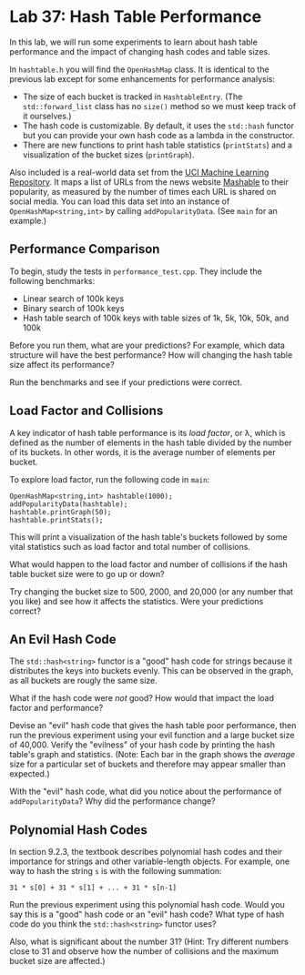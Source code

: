 # Lab 37: Hash Table Performance

In this lab, we will run some experiments to learn about hash table performance and the impact of changing hash codes and table sizes.

In `hashtable.h` you will find the `OpenHashMap` class. It is identical to the previous lab except for some enhancements for performance analysis:

* The size of each bucket is tracked in `HashtableEntry`. (The `std::forward_list` class has no `size()` method so we must keep track of it ourselves.)
* The hash code is customizable. By default, it uses the `std::hash` functor but you can provide your own hash code as a lambda in the constructor.
* There are new functions to print hash table statistics (`printStats`) and a visualization of the bucket sizes (`printGraph`).

Also included is a real-world data set from the [UCI Machine Learning Repository](https://archive.ics.uci.edu/dataset/332/online+news+popularity). It maps a list of URLs from the news website [Mashable](https://mashable.com) to their popularity, as measured by the number of times each URL is shared on social media. You can load this data set into an instance of `OpenHashMap<string,int>` by calling `addPopularityData`. (See `main` for an example.)

## Performance Comparison

To begin, study the tests in `performance_test.cpp`. They include the following benchmarks:

* Linear search of 100k keys
* Binary search of 100k keys
* Hash table search of 100k keys with table sizes of 1k, 5k, 10k, 50k, and 100k

Before you run them, what are your predictions? For example, which data structure will have the best performance? How will changing the hash table size affect its performance?

Run the benchmarks and see if your predictions were correct.

## Load Factor and Collisions

A key indicator of hash table performance is its _load factor_, or λ, which is defined as the number of elements in the hash table divided by the number of its buckets. In other words, it is the average number of elements per bucket.

To explore load factor, run the following code in `main`:

	OpenHashMap<string,int> hashtable(1000);
	addPopularityData(hashtable);
	hashtable.printGraph(50);
	hashtable.printStats();

This will print a visualization of the hash table's buckets followed by some vital statistics such as load factor and total number of collisions.

What would happen to the load factor and number of collisions if the hash table bucket size were to go up or down?

Try changing the bucket size to 500, 2000, and 20,000 (or any number that you like) and see how it affects the statistics. Were your predictions correct?

## An Evil Hash Code

The `std::hash<string>` functor is a "good" hash code for strings because it distributes the keys into buckets evenly. This can be observed in the graph, as all buckets are rougly the same size.

What if the hash code were _not_ good? How would that impact the load factor and performance?

Devise an "evil" hash code that gives the hash table poor performance, then run the previous experiment using your evil function and a large bucket size of 40,000. Verify the "evilness" of your hash code by printing the hash table's graph and statistics. (Note: Each bar in the graph shows the _average_ size for a particular set of buckets and therefore may appear smaller than expected.)

With the "evil" hash code, what did you notice about the performance of `addPopularityData`? Why did the performance change?

## Polynomial Hash Codes

In section 9.2.3, the textbook describes polynomial hash codes and their importance for strings and other variable-length objects. For example, one way to hash the string `s` is with the following summation:

    31 * s[0] + 31 * s[1] + ... + 31 * s[n-1]

Run the previous experiment using this polynomial hash code. Would you say this is a "good" hash code or an "evil" hash code? What type of hash code do you think the `std::hash<string>` functor uses?

Also, what is significant about the number 31? (Hint: Try different numbers close to 31 and observe how the number of collisions and the maximum bucket size are affected.)
